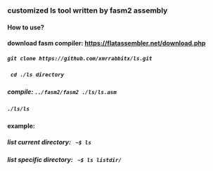 ### customized ls tool written by fasm2 assembly
#### How to use?
#### download fasm compiler: https://flatassembler.net/download.php
##### ```git clone https://github.com/xmrrabbitx/ls.git```
##### ``` cd ./ls directory```
##### compile: ```../fasm2/fasm2 ./ls/ls.asm```
##### ```./ls/ls```
#### example:
##### list current directory: ``` ~$ ls```
##### list specific directory: ``` ~$ ls listdir/```
